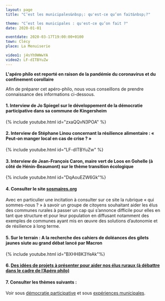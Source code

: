 ```yaml
---
layout: page
title: "C’est les municipales&nbsp;: qu'est-ce qu’on fait&nbsp;?"

theme: "C’est les municipales : qu'est-ce qu’on fait ?"
date: 2020-01-01

eventdate: 2020-03-17T19:00:00+0100
town: Clécy
place: La Menuiserie

video1: j4sYh9WWwYA
video2: LF-dITBYuZw
---
```


**L'apéro philo est reporté en raison de la pandémie du coronavirus et du confinement corollaire**


Afin de préparer cet apéro-philo, nous vous conseillons de prendre connaissance des informations ci-dessous.

#### 1. Interview de Jo Spiegel sur le développement de la démocratie participative dans sa commune de Kingersheim

{% include youtube.html id="zxaQQvN3POA" %}

#### 2. Interview de Stéphane Linou concernant la résilience alimentaire  : « Peut-on manger local en cas de crise ? »

{% include youtube.html id="LF-dITBYuZw" %}

#### 3. Interview de Jean-François Caron, maire vert de Loos en Gohelle (à côté de Hénin-Beaumont) sur le thème transition écologique 

{% include youtube.html id="DqAouEZW6Gk"%}

#### 4. Consulter le site [sosmaires.org](https://sosmaires.org/)

Avec en particulier une incitation à consulter sur ce site la rubrique « qui sommes-nous ? » à savoir un groupe de citoyens souhaitant aider les élus des communes rurales à passer un cap qui s’annonce difficile pour elles en tant que structure et pour leur population en diffusant notamment des exemples de communes ayant mis en œuvre des solutions d’autonomie et de résilience à long terme.

#### 5. Sur le terrain : A la recherche des cahiers de doléances des gilets jaunes siute au grand débat lancé par Macron

{% include youtube.html id="BXHH8K3YeAk"%}

#### 6. [Des idées de projets à présenter pour aider nos élus ruraux (à débattre dans le cadre de l’Apéro philo)](/themes/municipales-projets.html)



#### 7. Consulter les thèmes suivants :

Voir sous [démocratie participative](/themes) et sous [expériences municipales](/themes).
